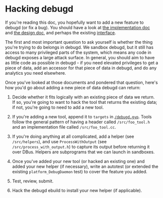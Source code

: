 # Hacking debugd

[iface]: ../dbus_bindings/org.chromium.debugd.xml
[impl]: implementation.md
[design]: design.md
[makefile]: ../debugd.gyp

If you're reading this doc, you hopefully want to add a new feature to debugd
(or fix a bug). You should have a look at [the implementation doc][impl] and
[the design doc][design], and perhaps the existing [interface][iface].

The first and most important question to ask yourself is whether the thing
you're trying to do belongs in debugd. We sandbox debugd, but it still has
access to many privileged parts of the system, which means any code in debugd
exposes a large attack surface. In general, you should aim to have as little
code as possible in debugd - if you need elevated privileges to get a piece of
data, add an accessor for that piece of data in debugd, and do any analytics you
need elsewhere.

Once you've looked at those documents and pondered that question, here's how
you'd go about adding a new piece of data debugd can return:

1. Decide whether it fits logically with an existing piece of data we return. If
so, you're going to want to hack the tool that returns the existing data; if
not, you're going to need to add a new tool.

2. If you're adding a new tool, append it to `targets` in
[`/debugd.gyp`][makefile]. Tools follow the general pattern of having a header
called `/src/foo_tool.h` and an implementation file called `/src/foo_tool.cc`.

3. If you're doing anything at all complicated, add a helper (see
`/src/helpers`), and use `ProcessWithOutput` (see `/src/process_with_output.h`)
to capture its output before returning it over DBus. Helpers are subprograms
that we can launch in sandboxes.

4. Once you've added your new tool (or hacked an existing one) and added your
new helper (if necessary), write an autotest (or extended the existing
`platform_DebugDaemon` test) to cover the feature you added.

5. Test, review, submit.

6. Hack the debugd ebuild to install your new helper (if applicable).
